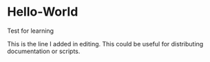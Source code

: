 # Hello-World
Test for learning

This is the line I added in editing. This could be useful for distributing documentation or scripts.
